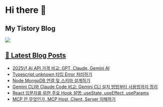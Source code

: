 # Hi there 👋

## My Tistory Blog

<p>
    <a href="https://kylo8.tistory.com"><img src="https://img.shields.io/badge/Tistory-000000?style=flat-square&logo=Tistory&logoColor=white"/>
</p>

## 📕 Latest Blog Posts

<ul><li><a href='https://kylo8.tistory.com/entry/2025%EB%85%84-AI-API-%EA%B0%80%EA%B2%A9-%EB%B9%84%EA%B5%90-GPT-Claude-Gemini-AI' target='_blank'>2025년 AI API 가격 비교: GPT, Claude, Gemini AI</a></li><li><a href='https://kylo8.tistory.com/entry/Typescript-unknown-%ED%83%80%EC%9E%85-Error-%EC%B2%98%EB%A6%AC%ED%95%98%EA%B8%B0' target='_blank'>Typescript unknown 타입 Error 처리하기</a></li><li><a href='https://kylo8.tistory.com/entry/Node-MongoDB-%EC%97%B0%EA%B2%B0-%EB%B0%8F-%EC%8A%A4%ED%82%A4%EB%A7%88-%EC%84%A4%EA%B3%84%ED%95%98%EA%B8%B0' target='_blank'>Node MongoDB 연결 및 스키마 설계하기</a></li><li><a href='https://kylo8.tistory.com/entry/Gemini-CLI%EC%99%80-Claude-Code-%EB%B9%84%EA%B5%90-Gemini-CLI-%EC%84%A4%EC%B9%98-%EB%B0%A9%EB%B2%95%EB%B6%80%ED%84%B0-%EC%82%AC%EC%9A%A9%EB%B2%95%EA%B9%8C%EC%A7%80-%EC%A0%95%EB%A6%AC' target='_blank'>Gemini CLI와 Claude Code 비교: Gemini CLI 설치 방법부터 사용법까지 정리</a></li><li><a href='https://kylo8.tistory.com/entry/React-%EC%A3%BC%EC%9A%94-Hook-%EC%9D%B4%ED%95%B4%ED%95%98%EA%B8%B0-useState-useEffect-useParam' target='_blank'>React 입문자를 위한 주요 Hook 설명: useState, useEffect, useParams</a></li><li><a href='https://kylo8.tistory.com/entry/MCP-%EB%9E%80-%EB%AC%B4%EC%97%87%EC%9D%B8%EA%B0%80-MCP-Host-Client-Server-%EC%9D%B4%ED%95%B4%ED%95%98%EA%B8%B0' target='_blank'>MCP 란 무엇인가, MCP Host, Client, Server 이해하기</a></li></ul>